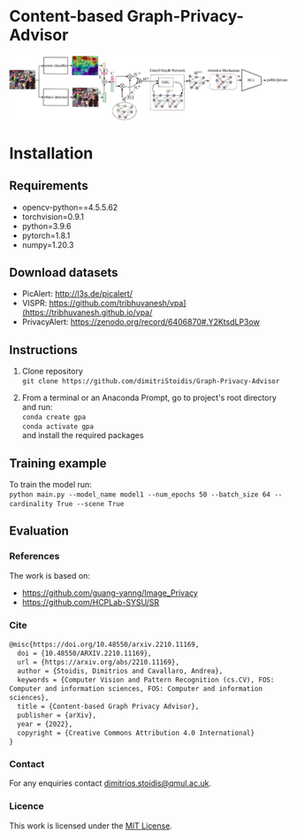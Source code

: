 # Content-based Graph-Privacy-Advisor

![Graph Privacy Advisor pipeline](/GPA_pipeline.png)

# Installation

## Requirements
* opencv-python==4.5.5.62
* torchvision=0.9.1
* python=3.9.6
* pytorch=1.8.1
* numpy=1.20.3

## Download datasets
* PicAlert: http://l3s.de/picalert/
* VISPR: https://github.com/tribhuvanesh/vpa](https://tribhuvanesh.github.io/vpa/
* PrivacyAlert: https://zenodo.org/record/6406870#.Y2KtsdLP3ow

## Instructions
1. Clone repository</br>
`git clone https://github.com/dimitriStoidis/Graph-Privacy-Advisor`

2. From a terminal or an Anaconda Prompt, go to project's root directory
and run:</br>
`conda create gpa` </br>
`conda activate gpa` </br>
and install the required packages


## Training example

To train the model run: </br>
`python main.py --model_name model1 --num_epochs 50 --batch_size 64 --cardinality True --scene True`


## Evaluation

### References
The work is based on:
* https://github.com/guang-yanng/Image_Privacy
* https://github.com/HCPLab-SYSU/SR

### Cite
```
@misc{https://doi.org/10.48550/arxiv.2210.11169,
  doi = {10.48550/ARXIV.2210.11169},
  url = {https://arxiv.org/abs/2210.11169},
  author = {Stoidis, Dimitrios and Cavallaro, Andrea},
  keywords = {Computer Vision and Pattern Recognition (cs.CV), FOS: Computer and information sciences, FOS: Computer and information sciences},
  title = {Content-based Graph Privacy Advisor},
  publisher = {arXiv},
  year = {2022},
  copyright = {Creative Commons Attribution 4.0 International}
}
```
### Contact
For any enquiries contact dimitrios.stoidis@qmul.ac.uk.

### Licence
This work is licensed under the [MIT License](https://github.com/dimitriStoidis/GenGAN/blob/main/LICENSE).
